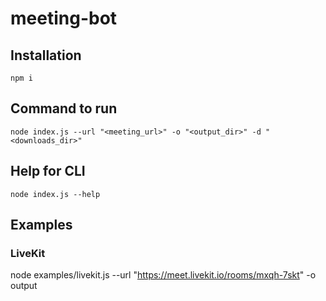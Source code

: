 # meeting-bot

## Installation

```
npm i
```

## Command to run

```
node index.js --url "<meeting_url>" -o "<output_dir>" -d "<downloads_dir>"
```

## Help for CLI
```
node index.js --help
```

## Examples

### LiveKit

node examples/livekit.js --url "https://meet.livekit.io/rooms/mxqh-7skt" -o output
